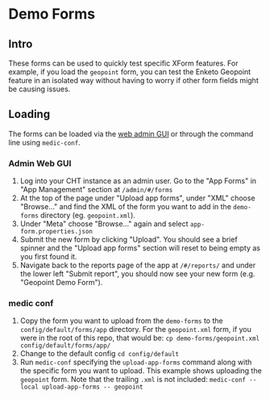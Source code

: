 # Demo Forms

## Intro

These forms can be used to quickly test specific XForm features. For example, if you load the `geopoint` form, you can test the Enketo Geopoint feature in an isolated way without having to worry if other form fields might be causing issues.

## Loading

The forms can be loaded via the [web admin GUI](https://docs.communityhealthtoolkit.org/apps/features/admin/) or through the command line using `medic-conf`.

### Admin Web GUI

1. Log into your CHT instance as an admin user. Go to the "App Forms" in "App Management" section at `/admin/#/forms`
1. At the top of the page under "Upload app forms", under "XML" choose "Browse..." and find the XML of the form you want to add in the `demo-forms` directory (eg. `geopoint.xml`).
1. Under "Meta" choose "Browse..." again and select `app-form.properties.json`
1. Submit the new form by clicking "Upload".  You should see a brief spinner and the "Upload app forms" section will reset to being empty as you first found it.
1. Navigate back to the reports page of the app at `/#/reports/` and under the lower left "Submit report", you should now see your new form (e.g. "Geopoint Demo Form").

### medic conf

1. Copy the form you want to upload from the `demo-forms` to the `config/default/forms/app` directory. For the `geopoint.xml` form, if you were in the root of this repo, that would be: `cp demo-forms/geopoint.xml config/default/forms/app/`
1. Change to the default config `cd config/default`
1. Run `medic-conf` specifying the `upload-app-forms` command along with the specific form you want to upload. This example shows uploading the `geopoint` form.  Note that the trailing `.xml` is not included: `medic-conf --local upload-app-forms -- geopoint`


